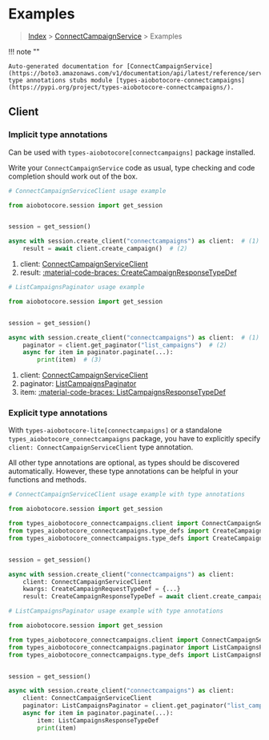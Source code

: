 # Examples

> [Index](../README.md) > [ConnectCampaignService](./README.md) > Examples

!!! note ""

    Auto-generated documentation for [ConnectCampaignService](https://boto3.amazonaws.com/v1/documentation/api/latest/reference/services/connectcampaigns.html#connectcampaignservice)
    type annotations stubs module [types-aiobotocore-connectcampaigns](https://pypi.org/project/types-aiobotocore-connectcampaigns/).

## Client

### Implicit type annotations

Can be used with `types-aiobotocore[connectcampaigns]` package installed.

Write your `ConnectCampaignService` code as usual,
type checking and code completion should work out of the box.



```python
# ConnectCampaignServiceClient usage example

from aiobotocore.session import get_session


session = get_session()

async with session.create_client("connectcampaigns") as client:  # (1)
    result = await client.create_campaign()  # (2)
```

1. client: [ConnectCampaignServiceClient](./client.md)
2. result: [:material-code-braces: CreateCampaignResponseTypeDef](./type_defs.md#createcampaignresponsetypedef) 



```python
# ListCampaignsPaginator usage example

from aiobotocore.session import get_session


session = get_session()

async with session.create_client("connectcampaigns") as client:  # (1)
    paginator = client.get_paginator("list_campaigns")  # (2)
    async for item in paginator.paginate(...):
        print(item)  # (3)
```

1. client: [ConnectCampaignServiceClient](./client.md)
2. paginator: [ListCampaignsPaginator](./paginators.md#listcampaignspaginator)
3. item: [:material-code-braces: ListCampaignsResponseTypeDef](./type_defs.md#listcampaignsresponsetypedef) 




### Explicit type annotations

With `types-aiobotocore-lite[connectcampaigns]`
or a standalone `types_aiobotocore_connectcampaigns` package, you have to explicitly specify
`client: ConnectCampaignServiceClient` type annotation.

All other type annotations are optional, as types should be discovered automatically.
However, these type annotations can be helpful in your functions and methods.


```python
# ConnectCampaignServiceClient usage example with type annotations

from aiobotocore.session import get_session

from types_aiobotocore_connectcampaigns.client import ConnectCampaignServiceClient
from types_aiobotocore_connectcampaigns.type_defs import CreateCampaignResponseTypeDef
from types_aiobotocore_connectcampaigns.type_defs import CreateCampaignRequestTypeDef


session = get_session()

async with session.create_client("connectcampaigns") as client:
    client: ConnectCampaignServiceClient
    kwargs: CreateCampaignRequestTypeDef = {...}
    result: CreateCampaignResponseTypeDef = await client.create_campaign(**kwargs)
```



```python
# ListCampaignsPaginator usage example with type annotations

from aiobotocore.session import get_session

from types_aiobotocore_connectcampaigns.client import ConnectCampaignServiceClient
from types_aiobotocore_connectcampaigns.paginator import ListCampaignsPaginator
from types_aiobotocore_connectcampaigns.type_defs import ListCampaignsResponseTypeDef


session = get_session()

async with session.create_client("connectcampaigns") as client:
    client: ConnectCampaignServiceClient
    paginator: ListCampaignsPaginator = client.get_paginator("list_campaigns")
    async for item in paginator.paginate(...):
        item: ListCampaignsResponseTypeDef
        print(item)
```


